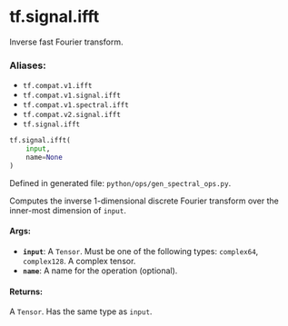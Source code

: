 <div itemscope itemtype="http://developers.google.com/ReferenceObject">
<meta itemprop="name" content="tf.signal.ifft" />
<meta itemprop="path" content="Stable" />
</div>

# tf.signal.ifft

Inverse fast Fourier transform.

### Aliases:

* `tf.compat.v1.ifft`
* `tf.compat.v1.signal.ifft`
* `tf.compat.v1.spectral.ifft`
* `tf.compat.v2.signal.ifft`
* `tf.signal.ifft`

``` python
tf.signal.ifft(
    input,
    name=None
)
```



Defined in generated file: `python/ops/gen_spectral_ops.py`.

<!-- Placeholder for "Used in" -->

Computes the inverse 1-dimensional discrete Fourier transform over the
inner-most dimension of `input`.

#### Args:


* <b>`input`</b>: A `Tensor`. Must be one of the following types: `complex64`, `complex128`.
  A complex tensor.
* <b>`name`</b>: A name for the operation (optional).


#### Returns:

A `Tensor`. Has the same type as `input`.
